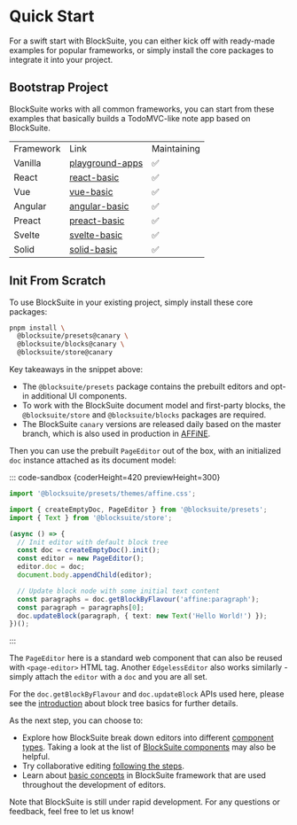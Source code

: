 # Quick Start

For a swift start with BlockSuite, you can either kick off with ready-made examples for popular frameworks, or simply install the core packages to integrate it into your project.

## Bootstrap Project

BlockSuite works with all common frameworks, you can start from these examples that basically builds a TodoMVC-like note app based on BlockSuite.

<table>
  <tr>
    <td>Framework</td>
    <td>Link</td>
    <td>Maintaining</td>
  </tr>
  <tr>
    <td><Icon name="TypeScript" />Vanilla</td>
    <td><a href="https://github.com/toeverything/blocksuite/tree/master/packages/playground/apps" target="_blank">playground-apps</a></td>
    <td>✅</td>
  </tr>
  <tr>
    <td><Icon name="React" />React</td>
    <td><a href="https://github.com/toeverything/blocksuite/tree/master/examples/react-basic" target="_blank">react-basic</a></td>
    <td>✅</td>
  </tr>
  <tr>
    <td><Icon name="Vue" />Vue</td>
    <td><a href="https://github.com/toeverything/blocksuite/tree/master/examples/vue-basic" target="_blank">vue-basic</a></td>
    <td>✅</td>
  </tr>
  <tr>
    <td><Icon name="Angular" />Angular</td>
    <td><a href="https://github.com/toeverything/blocksuite/tree/master/examples/angular-basic" target="_blank">angular-basic</a></td>
    <td>✅</td>
  </tr>
  <tr>
    <td><Icon name="Preact" icon="https://raw.githubusercontent.com/preactjs/preact-www/master/src/assets/branding/symbol.svg" />Preact</td>
    <td><a href="https://github.com/toeverything/blocksuite/tree/master/examples/preact-basic" target="_blank">preact-basic</a></td>
    <td>✅</td>
  </tr>
  <tr>
    <td><Icon name="Svelte" />Svelte</td>
    <td><a href="https://github.com/toeverything/blocksuite/tree/master/examples/svelte-basic" target="_blank">svelte-basic</a></td>
    <td>✅</td>
  </tr>
  <tr>
    <td><Icon name="Solid" icon="https://www.solidjs.com/img/favicons/favicon-32x32.png" />Solid</td>
    <td><a href="https://github.com/toeverything/blocksuite/tree/master/examples/solid-basic" target="_blank">solid-basic</a></td>
    <td>✅</td>
  </tr>
</table>

## Init From Scratch

To use BlockSuite in your existing project, simply install these core packages:

```sh
pnpm install \
  @blocksuite/presets@canary \
  @blocksuite/blocks@canary \
  @blocksuite/store@canary
```

Key takeaways in the snippet above:

- The `@blocksuite/presets` package contains the prebuilt editors and opt-in additional UI components.
- To work with the BlockSuite document model and first-party blocks, the `@blocksuite/store` and `@blocksuite/blocks` packages are required.
- The BlockSuite `canary` versions are released daily based on the master branch, which is also used in production in [AFFiNE](https://github.com/toeverything/AFFiNE).

Then you can use the prebuilt `PageEditor` out of the box, with an initialized `doc` instance attached as its document model:

::: code-sandbox {coderHeight=420 previewHeight=300}

```ts /index.ts [active]
import '@blocksuite/presets/themes/affine.css';

import { createEmptyDoc, PageEditor } from '@blocksuite/presets';
import { Text } from '@blocksuite/store';

(async () => {
  // Init editor with default block tree
  const doc = createEmptyDoc().init();
  const editor = new PageEditor();
  editor.doc = doc;
  document.body.appendChild(editor);

  // Update block node with some initial text content
  const paragraphs = doc.getBlockByFlavour('affine:paragraph');
  const paragraph = paragraphs[0];
  doc.updateBlock(paragraph, { text: new Text('Hello World!') });
})();
```

:::

The `PageEditor` here is a standard web component that can also be reused with `<page-editor>` HTML tag. Another `EdgelessEditor` also works similarly - simply attach the `editor` with a `doc` and you are all set.

For the `doc.getBlockByFlavour` and `doc.updateBlock` APIs used here, please see the [introduction](./working-with-block-tree#block-tree-basics) about block tree basics for further details.

As the next step, you can choose to:

- Explore how BlockSuite break down editors into different [component types](./component-types). Taking a look at the list of [BlockSuite components](../components/overview) may also be helpful.
- Try collaborative editing [following the steps](https://github.com/toeverything/blocksuite/blob/master/BUILDING.md#test-collaboration).
- Learn about [basic concepts](./working-with-block-tree) in BlockSuite framework that are used throughout the development of editors.

Note that BlockSuite is still under rapid development. For any questions or feedback, feel free to let us know!
